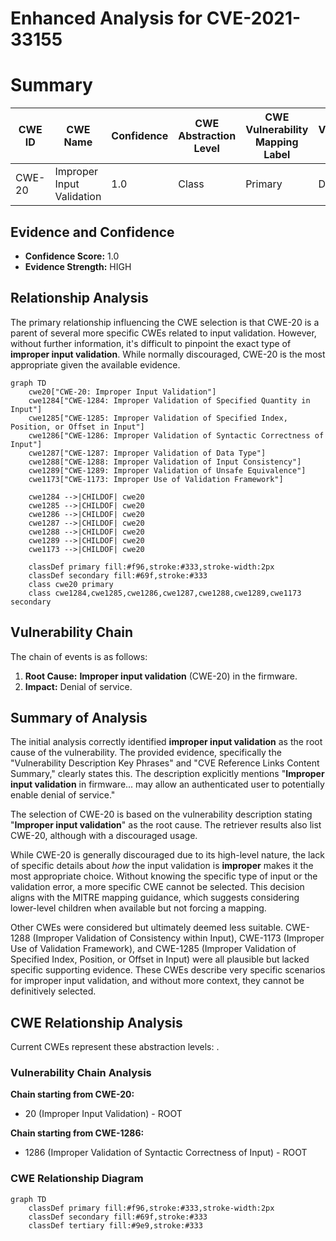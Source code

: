 # Enhanced Analysis for CVE-2021-33155

# Summary
| CWE ID | CWE Name | Confidence | CWE Abstraction Level | CWE Vulnerability Mapping Label | CWE-Vulnerability Mapping Notes |
|---|---|---|---|---|---|
| CWE-20 | Improper Input Validation | 1.0 | Class | Primary | Discouraged |

## Evidence and Confidence

*   **Confidence Score:** 1.0
*   **Evidence Strength:** HIGH

## Relationship Analysis
The primary relationship influencing the CWE selection is that CWE-20 is a parent of several more specific CWEs related to input validation. However, without further information, it's difficult to pinpoint the exact type of **improper input validation**. While normally discouraged, CWE-20 is the most appropriate given the available evidence.

```mermaid
graph TD
    cwe20["CWE-20: Improper Input Validation"]
    cwe1284["CWE-1284: Improper Validation of Specified Quantity in Input"]
    cwe1285["CWE-1285: Improper Validation of Specified Index, Position, or Offset in Input"]
    cwe1286["CWE-1286: Improper Validation of Syntactic Correctness of Input"]
    cwe1287["CWE-1287: Improper Validation of Data Type"]
    cwe1288["CWE-1288: Improper Validation of Input Consistency"]
    cwe1289["CWE-1289: Improper Validation of Unsafe Equivalence"]
    cwe1173["CWE-1173: Improper Use of Validation Framework"]

    cwe1284 -->|CHILDOF| cwe20
    cwe1285 -->|CHILDOF| cwe20
    cwe1286 -->|CHILDOF| cwe20
    cwe1287 -->|CHILDOF| cwe20
    cwe1288 -->|CHILDOF| cwe20
    cwe1289 -->|CHILDOF| cwe20
    cwe1173 -->|CHILDOF| cwe20

    classDef primary fill:#f96,stroke:#333,stroke-width:2px
    classDef secondary fill:#69f,stroke:#333
    class cwe20 primary
    class cwe1284,cwe1285,cwe1286,cwe1287,cwe1288,cwe1289,cwe1173 secondary
```

## Vulnerability Chain
The chain of events is as follows:
1.  **Root Cause:** **Improper input validation** (CWE-20) in the firmware.
2.  **Impact:** Denial of service.

## Summary of Analysis
The initial analysis correctly identified **improper input validation** as the root cause of the vulnerability. The provided evidence, specifically the "Vulnerability Description Key Phrases" and "CVE Reference Links Content Summary," clearly states this. The description explicitly mentions "**Improper input validation** in firmware... may allow an authenticated user to potentially enable denial of service."

The selection of CWE-20 is based on the vulnerability description stating "**Improper input validation**" as the root cause. The retriever results also list CWE-20, although with a discouraged usage.

While CWE-20 is generally discouraged due to its high-level nature, the lack of specific details about *how* the input validation is **improper** makes it the most appropriate choice. Without knowing the specific type of input or the validation error, a more specific CWE cannot be selected. This decision aligns with the MITRE mapping guidance, which suggests considering lower-level children when available but not forcing a mapping.

Other CWEs were considered but ultimately deemed less suitable. CWE-1288 (Improper Validation of Consistency within Input), CWE-1173 (Improper Use of Validation Framework), and CWE-1285 (Improper Validation of Specified Index, Position, or Offset in Input) were all plausible but lacked specific supporting evidence. These CWEs describe very specific scenarios for improper input validation, and without more context, they cannot be definitively selected.


## CWE Relationship Analysis

Current CWEs represent these abstraction levels: .


### Vulnerability Chain Analysis

**Chain starting from CWE-20:**
- 20 (Improper Input Validation) - ROOT


**Chain starting from CWE-1286:**
- 1286 (Improper Validation of Syntactic Correctness of Input) - ROOT



### CWE Relationship Diagram

```mermaid
graph TD
    classDef primary fill:#f96,stroke:#333,stroke-width:2px
    classDef secondary fill:#69f,stroke:#333
    classDef tertiary fill:#9e9,stroke:#333
```
